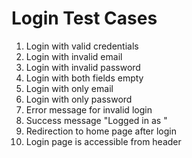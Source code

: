 # Login Test Cases

1. Login with valid credentials
2. Login with invalid email
3. Login with invalid password
4. Login with both fields empty
5. Login with only email
6. Login with only password
7. Error message for invalid login
8. Success message "Logged in as <username>"
9. Redirection to home page after login
10. Login page is accessible from header
